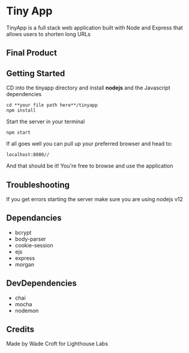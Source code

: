 # Tiny App

TinyApp is a full stack web application built with Node and Express that allows users to shorten long URLs

## Final Product

## Getting Started
CD into the tinyapp directory and install **nodejs** and the Javascript dependencies

    cd **your file path here**/tinyapp
    npm install
    
Start the server in your terminal

    npm start
    
If all goes well you can pull up your preferred browser and head to:

    localhost:8080//

And that should be it! You're free to browse and use the application

## Troubleshooting
If you get errors starting the server make sure you are using nodejs v12

## Dependancies
- bcrypt
- body-parser
- cookie-session
- ejs
- express
- morgan

## DevDependencies
- chai
- mocha
- nodemon


## Credits
Made by Wade Croft for Lighthouse Labs